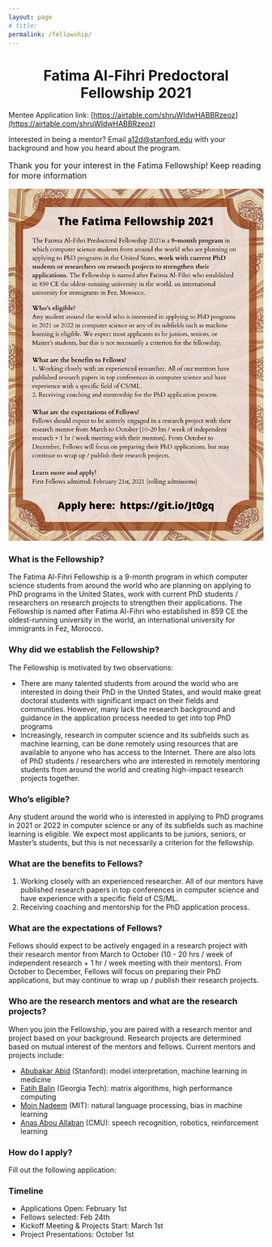 ```yaml
---
layout: page
# title: 
permalink: /fellowship/
---
```


<style>
header{
    display: none !important;
}
</style>

<center>
<h1>Fatima Al-Fihri Predoctoral Fellowship 2021</h1>
</center>

Mentee Application link: [https://airtable.com/shruWIdwHABBRzeoz](https://airtable.com/shruWIdwHABBRzeoz)<br>

Interested in being a mentor? Email [a12d@stanford.edu]() with your background and how you heard about the program.


<p style="font-size:16px">Thank you for your interest in the Fatima Fellowship! Keep reading for more information</p>

<img src="/images/Fatima Fellowship.png">

### What is the Fellowship?
The Fatima Al-Fihri Fellowship is a 9-month program in which computer science students from around the world who are planning on applying to PhD programs in the United States, work with current PhD students / researchers on research projects to strengthen their applications. The Fellowship is named after Fatima Al-Fihri who established in 859 CE the oldest-running university in the world, an international university for immigrants in Fez, Morocco.


### Why did we establish the Fellowship?
The Fellowship is motivated by two observations:
- There are many talented students from around the world who are interested in doing their PhD in the United States, and would make great doctoral students with significant impact on their fields and communities. However, many lack the research background and guidance in the application process needed to get into top PhD programs
- Increasingly, research in computer science and its subfields such as machine learning, can be done remotely using resources that are available to anyone who has access to the Internet. There are also lots of PhD students / researchers who are interested in remotely mentoring students from around the world and creating high-impact research projects together.

### Who’s eligible?
Any student around the world who is interested in applying to PhD programs in 2021 or 2022 in computer science or any of its subfields such as machine learning is eligible. We expect most applicants to be juniors, seniors, or Master’s students, but this is not necessarily a criterion for the fellowship.

### What are the benefits to Fellows?
1. Working closely with an experienced researcher. All of our mentors have published research papers in top conferences in computer science and have experience with a specific field of CS/ML.
2. Receiving coaching and mentorship for the PhD application process. 

### What are the expectations of Fellows?
Fellows should expect to be actively engaged in a research project with their research mentor from March to October (10 - 20 hrs / week of independent research + 1 hr / week meeting with their mentors). From October to December, Fellows will focus on preparing their PhD applications, but may continue to wrap up / publish their research projects.

### Who are the research mentors and what are the research projects?
When you join the Fellowship, you are paired with a research mentor and project based on your background. Research projects are determined based on mutual interest of the mentors and fellows. Current mentors and projects include:
- <a href="https://abidlabs.github.io/" target="_blank">Abubakar Abid</a> (Stanford): model interpretation, machine learning in medicine
- <a href="https://scholar.google.com/citations?user=xfzbywYAAAAJ&hl=en" target="_blank">Fatih Balin</a> (Georgia Tech): matrix algorithms, high performance computing
- <a href="https://moinnadeem.com/" target="_blank">Moin Nadeem</a> (MIT): natural language processing, bias in machine learning
- <a href="https://www.allaban.me/" target="_blank">Anas Abou Allaban</a> (CMU): speech recognition, robotics, reinforcement learning

### How do I apply?
Fill out the following application: 

<!-- ### Testimonial from a Previous Fellow:
Fatih Balin from Bogazici University, Istanbul previously collaborated successfully with Abubakar Abid at Stanford, leading to the publication of “Concrete Autoencoders” paper at ICML 2019. Fatih is now a PhD student at Georgia Tech, and  -->

### Timeline
- Applications Open: February 1st
- Fellows selected: Feb 24th
- Kickoff Meeting & Projects Start: March 1st
- Project Presentations: October 1st
